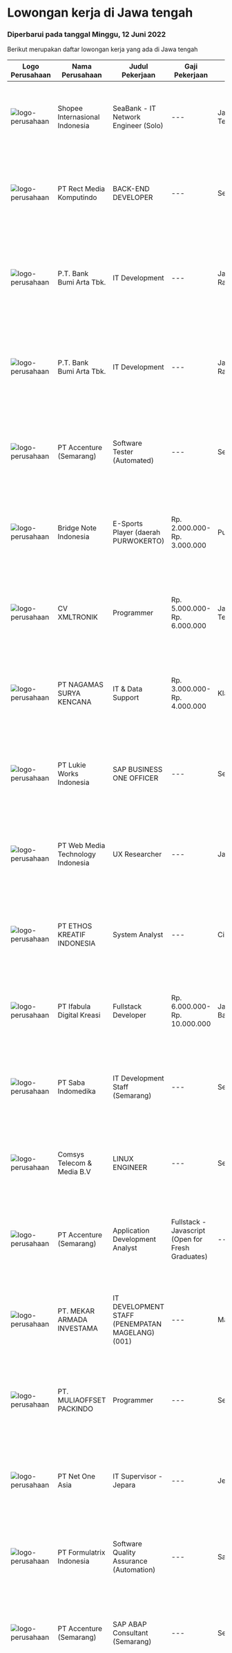 
  # Lowongan kerja di Jawa tengah

  ### Diperbarui pada tanggal Minggu, 12 Juni 2022

  Berikut merupakan daftar lowongan kerja yang ada di Jawa tengah

  |Logo Perusahaan | Nama Perusahaan | Judul Pekerjaan | Gaji Pekerjaan | Lokasi | Deskripsi | Tanggal diunggah | Pranala |
  | -------------- | --------------- | --------------- | --------- | --------- | -------------- | ------- | ----------- |
  |![logo-perusahaan](https://image-service-cdn.seek.com.au/fdd388d7c0660b20f42d51ac7a110a26e88e3d6c/ee4dce1061f3f616224767ad58cb2fc751b8d2dc)|Shopee Internasional Indonesia|SeaBank - IT Network Engineer (Solo)|---|Jawa Tengah|Job Description: Analyze requirements and perform network and system solutions, planning, installation, and setup of network and system architecture....|Sabtu, 11 Juni 2022|https://www.jobstreet.co.id/id/job/seabank-it-network-engineer-solo-3914941?token=0~b66eabc9-266c-4aa8-8768-ad151c363f4a&sectionRank=1&jobId=jobstreet-id-job-3914941|
|![logo-perusahaan](https://image-service-cdn.seek.com.au/4c04f8e386da659f2a26debf74469becf256838b/ee4dce1061f3f616224767ad58cb2fc751b8d2dc)|PT Rect Media Komputindo|BACK-END DEVELOPER|---|Semarang|Syarat umum :  Disiplin dan Inovatif Mau belajar dan pantang menyerah Mampu bekerja sendiri maupun tim Mampu bekerja di bawah tekanan dan deadline...|Sabtu, 11 Juni 2022|https://www.jobstreet.co.id/id/job/back-end-developer-3897633?token=0~b66eabc9-266c-4aa8-8768-ad151c363f4a&sectionRank=2&jobId=jobstreet-id-job-3897633|
|![logo-perusahaan](https://image-service-cdn.seek.com.au/993dac59f6b65dd36689f7e516cd87b1260c66de/ee4dce1061f3f616224767ad58cb2fc751b8d2dc)|P.T. Bank Bumi Arta Tbk.|IT Development|---|Jakarta Raya|IT DevelopmentBagi kandidat yang terpilih kami akan memberikan kompensasi dan benefit yang kompetitif, kesempatan untuk mengembangkan karir dan...|Kamis, 09 Juni 2022|https://www.jobstreet.co.id/id/job/it-development-3913045?token=0~b66eabc9-266c-4aa8-8768-ad151c363f4a&sectionRank=3&jobId=jobstreet-id-job-3913045|
|![logo-perusahaan](https://image-service-cdn.seek.com.au/993dac59f6b65dd36689f7e516cd87b1260c66de/ee4dce1061f3f616224767ad58cb2fc751b8d2dc)|P.T. Bank Bumi Arta Tbk.|IT Development|---|Jakarta Raya|IT DevelopmentBagi kandidat yang terpilih kami akan memberikan kompensasi dan benefit yang kompetitif, kesempatan untuk mengembangkan karir dan...|Kamis, 09 Juni 2022|https://www.jobstreet.co.id/id/job/it-development-3913043?token=0~b66eabc9-266c-4aa8-8768-ad151c363f4a&sectionRank=4&jobId=jobstreet-id-job-3913043|
|![logo-perusahaan](https://image-service-cdn.seek.com.au/1c2e28fa09a87d89b9dac6106fdc6fa435c484bb/ee4dce1061f3f616224767ad58cb2fc751b8d2dc)|PT Accenture (Semarang)|Software Tester (Automated)|---|Semarang|Job Description Analyzing an organization and designing its processes and system Apply business and functional knowledge including testing standards,...|Jumat, 10 Juni 2022|https://www.jobstreet.co.id/id/job/software-tester-automated-3903444?token=0~b66eabc9-266c-4aa8-8768-ad151c363f4a&sectionRank=5&jobId=jobstreet-id-job-3903444|
|![logo-perusahaan](https://image-service-cdn.seek.com.au/7e43823972bbecac8bda009a03e2a160fd95a5a1/ee4dce1061f3f616224767ad58cb2fc751b8d2dc)|Bridge Note Indonesia|E-Sports Player (daerah PURWOKERTO)|Rp. 2.000.000-Rp. 3.000.000|Purwokerto|PT Bridge Note Indonesia membutuhkan pemain untuk game online (E-Sports Player) di PURWOKERTOTugas :Bermain game, streaming video, membuat tutorial...|Sabtu, 11 Juni 2022|https://www.jobstreet.co.id/id/job/e-sports-player-daerah-purwokerto-3904940?token=0~b66eabc9-266c-4aa8-8768-ad151c363f4a&sectionRank=6&jobId=jobstreet-id-job-3904940|
|![logo-perusahaan](https://image-service-cdn.seek.com.au/1832793caea030b9fa7394216bd21c241b3c80a4/ee4dce1061f3f616224767ad58cb2fc751b8d2dc)|CV XMLTRONIK|Programmer|Rp. 5.000.000-Rp. 6.000.000|Jawa Tengah|Tanggung Jawab:1. Kembangkan perangkat lunak dan aplikasi web yang berkualitas2. Menganalisis dan memelihara aplikasi perangkat lunak yang ada3....|Jumat, 10 Juni 2022|https://www.jobstreet.co.id/id/job/programmer-3903483?token=0~b66eabc9-266c-4aa8-8768-ad151c363f4a&sectionRank=7&jobId=jobstreet-id-job-3903483|
|![logo-perusahaan](https://image-service-cdn.seek.com.au/533169e5b7e849b3b9d35c791b40e5dd158a3552/ee4dce1061f3f616224767ad58cb2fc751b8d2dc)|PT NAGAMAS SURYA KENCANA|IT & Data Support|Rp. 3.000.000-Rp. 4.000.000|Klaten|Troubleshooting software dan hardware termasuk printer dan jaringan. Memelihara dan mengembangkan sistem database perusahaan. Mengolah data yang...|Jumat, 10 Juni 2022|https://www.jobstreet.co.id/id/job/it-data-support-3914885?token=0~b66eabc9-266c-4aa8-8768-ad151c363f4a&sectionRank=8&jobId=jobstreet-id-job-3914885|
|![logo-perusahaan](https://image-service-cdn.seek.com.au/dab9ba76a9f61038c366398d6272d5111dc6f0b8/ee4dce1061f3f616224767ad58cb2fc751b8d2dc)|PT Lukie Works Indonesia|SAP BUSINESS ONE OFFICER|---|Semarang|JOB DESCRIPTION: Make sure SAP database running well. Coordinating with an appropriate department before setting the Standard Operational Procedure of...|Sabtu, 11 Juni 2022|https://www.jobstreet.co.id/id/job/sap-business-one-officer-3904109?token=0~b66eabc9-266c-4aa8-8768-ad151c363f4a&sectionRank=9&jobId=jobstreet-id-job-3904109|
|![logo-perusahaan](https://image-service-cdn.seek.com.au/a88bcac36bed01ec4bfdde06cea5cbda945b0999/ee4dce1061f3f616224767ad58cb2fc751b8d2dc)|PT Web Media Technology Indonesia|UX Researcher|---|Jawa Barat|Niagahoster is a tech company based in Yogyakarta that provides web-hosting services. We are looking for a seasoned UX Researcher that is keen on...|Sabtu, 11 Juni 2022|https://www.jobstreet.co.id/id/job/ux-researcher-3899043?token=0~b66eabc9-266c-4aa8-8768-ad151c363f4a&sectionRank=10&jobId=jobstreet-id-job-3899043|
|![logo-perusahaan](https://image-service-cdn.seek.com.au/836a781345827e37eb6cc258d81d7684e5bc0ccb/ee4dce1061f3f616224767ad58cb2fc751b8d2dc)|PT ETHOS KREATIF INDONESIA|System Analyst|---|Cilacap|-Berkoordinasi dengan product owner dalam melakukan analis, desain, dan strategi untuk pengembangan aplikasi-Mampu menerjemahkan spesifikasi teknis ke...|Kamis, 09 Juni 2022|https://www.jobstreet.co.id/id/job/system-analyst-3895655?token=0~b66eabc9-266c-4aa8-8768-ad151c363f4a&sectionRank=11&jobId=jobstreet-id-job-3895655|
|![logo-perusahaan](https://image-service-cdn.seek.com.au/cd369a441ee3dd5db7861adc0122696ef73c1176/ee4dce1061f3f616224767ad58cb2fc751b8d2dc)|PT Ifabula Digital Kreasi|Fullstack Developer|Rp. 6.000.000-Rp. 10.000.000|Jakarta Barat|Job DescriptionAs a R&amp;D Fullstack Developer you will be tasked to: Research and Develop new things that will be used for future references on the...|Sabtu, 11 Juni 2022|https://www.jobstreet.co.id/id/job/fullstack-developer-3898221?token=0~b66eabc9-266c-4aa8-8768-ad151c363f4a&sectionRank=12&jobId=jobstreet-id-job-3898221|
|![logo-perusahaan](https://image-service-cdn.seek.com.au/9330089be86db61f536054b7e8142d769a0f178d/ee4dce1061f3f616224767ad58cb2fc751b8d2dc)|PT Saba Indomedika|IT Development Staff (Semarang)|---|Semarang|Deskripsi Pekerjaan Membuat program untuk kebutuhan perusahaan Memformulasikan spesifikasi program dan basic prototypes Mentransformasikan desain dan...|Rabu, 08 Juni 2022|https://www.jobstreet.co.id/id/job/it-development-staff-semarang-3912122?token=0~b66eabc9-266c-4aa8-8768-ad151c363f4a&sectionRank=13&jobId=jobstreet-id-job-3912122|
|![logo-perusahaan](https://image-service-cdn.seek.com.au/5b738aed39ef61d068ce3ba4c38685256d474070/ee4dce1061f3f616224767ad58cb2fc751b8d2dc)|Comsys Telecom & Media B.V|LINUX ENGINEER|---|Semarang|Linux Engineer - IndonesiaTo extend our support team in Semarang Indonesia Comsys (Pareteum) is looking for an additional engineer. Do you love...|Jumat, 10 Juni 2022|https://www.jobstreet.co.id/id/job/linux-engineer-3915274?token=0~b66eabc9-266c-4aa8-8768-ad151c363f4a&sectionRank=14&jobId=jobstreet-id-job-3915274|
|![logo-perusahaan](https://image-service-cdn.seek.com.au/1c2e28fa09a87d89b9dac6106fdc6fa435c484bb/ee4dce1061f3f616224767ad58cb2fc751b8d2dc)|PT Accenture (Semarang)|Application Development Analyst | Fullstack - Javascript (Open for Fresh Graduates)|---|Semarang|Responsibilities:- Ownership of technical designs, code development, and component test execution to demonstrate alignment to the functional...|Jumat, 10 Juni 2022|https://www.jobstreet.co.id/id/job/application-development-analyst-%7C-fullstack-javascript-open-for-fresh-graduates-3903338?token=0~b66eabc9-266c-4aa8-8768-ad151c363f4a&sectionRank=15&jobId=jobstreet-id-job-3903338|
|![logo-perusahaan](https://image-service-cdn.seek.com.au/ea3878530020faff4976260b03db0b82d422eb8b/ee4dce1061f3f616224767ad58cb2fc751b8d2dc)|PT. MEKAR ARMADA INVESTAMA|IT DEVELOPMENT STAFF (PENEMPATAN MAGELANG) (001)|---|Magelang|PT Mekar Armada Jaya atau biasa disebut New Armada adalah sebuah perusahaan karoseri bus asal Magelang, Jawa Tengah. Perusahaan ini merupakan salah...|Rabu, 08 Juni 2022|https://www.jobstreet.co.id/id/job/it-development-staff-penempatan-magelang-001-3911982?token=0~b66eabc9-266c-4aa8-8768-ad151c363f4a&sectionRank=16&jobId=jobstreet-id-job-3911982|
|![logo-perusahaan](https://image-service-cdn.seek.com.au/e295e606408246fea32735ceb179edab096835f4/ee4dce1061f3f616224767ad58cb2fc751b8d2dc)|PT. MULIAOFFSET PACKINDO|Programmer|---|Semarang|Tujuan :Membuat dan mengembangkan software / program / sistem informasi sesuai dengan kebutuhan perusahaan.Kualifikasi Progammer : Pendidikan minimal...|Rabu, 08 Juni 2022|https://www.jobstreet.co.id/id/job/programmer-3900771?token=0~b66eabc9-266c-4aa8-8768-ad151c363f4a&sectionRank=17&jobId=jobstreet-id-job-3900771|
|![logo-perusahaan](https://image-service-cdn.seek.com.au/069aff93b62b292958423b06d503ec21e5c24a48/ee4dce1061f3f616224767ad58cb2fc751b8d2dc)|PT Net One Asia|IT Supervisor - Jepara|---|Jepara|Involved in planning and operational infrastructure including planning and execution to ensure the device is functioning properly.Hardware (Ups,...|Senin, 06 Juni 2022|https://www.jobstreet.co.id/id/job/it-supervisor-jepara-3908356?token=0~b66eabc9-266c-4aa8-8768-ad151c363f4a&sectionRank=18&jobId=jobstreet-id-job-3908356|
|![logo-perusahaan](https://image-service-cdn.seek.com.au/3fe11e0a9e6ce117e7b36170e1750cf68c13eaba/ee4dce1061f3f616224767ad58cb2fc751b8d2dc)|PT Formulatrix Indonesia|Software Quality Assurance (Automation)|---|Salatiga|Job Description: Writing, designing, and executing automated tests by creating scripts that run testing functions automatically. Maximizing test...|Kamis, 09 Juni 2022|https://www.jobstreet.co.id/id/job/software-quality-assurance-automation-3913606?token=0~b66eabc9-266c-4aa8-8768-ad151c363f4a&sectionRank=19&jobId=jobstreet-id-job-3913606|
|![logo-perusahaan](https://image-service-cdn.seek.com.au/1c2e28fa09a87d89b9dac6106fdc6fa435c484bb/ee4dce1061f3f616224767ad58cb2fc751b8d2dc)|PT Accenture (Semarang)|SAP ABAP Consultant (Semarang)|---|Semarang|Key responsibilities may include: Planning, monitoring, and managing all development tasks. Create development standards and checklists. Supervising,...|Kamis, 09 Juni 2022|https://www.jobstreet.co.id/id/job/sap-abap-consultant-semarang-3913159?token=0~b66eabc9-266c-4aa8-8768-ad151c363f4a&sectionRank=20&jobId=jobstreet-id-job-3913159|
|![logo-perusahaan](https://image-service-cdn.seek.com.au/e55e3708620a7ff5e7da329d1725ee01ed113417/ee4dce1061f3f616224767ad58cb2fc751b8d2dc)|PT Swadharma Duta Data|Technical Support CCNA|---|Jakarta Raya|Kualifikasi : D3- S1 bidang Teknik Informatika, Ilmu Komputer Usia 20 - 30 tahun Pengalaman di bidang IT Network 1 - 2 Tahun Menguasai bidang IT...|Senin, 06 Juni 2022|https://www.jobstreet.co.id/id/job/technical-support-ccna-3907675?token=0~b66eabc9-266c-4aa8-8768-ad151c363f4a&sectionRank=21&jobId=jobstreet-id-job-3907675|
|![logo-perusahaan](https://image-service-cdn.seek.com.au/87f1c2cae1e7dd1c4db7e7fd105a19fa5d4e8867/ee4dce1061f3f616224767ad58cb2fc751b8d2dc)|PT Pura Barutama (PURA GROUP)|IT ( PROGRAMMER )|---|Kudus|S1 Teknik Informatika. Memahami Java, J2SE, .NET, C ++, C #, Assembler , PHP, VB, Delphi, Power Builder, Oracle dan pernah membuat program dari...|Senin, 06 Juni 2022|https://www.jobstreet.co.id/id/job/it-programmer-3907586?token=0~b66eabc9-266c-4aa8-8768-ad151c363f4a&sectionRank=22&jobId=jobstreet-id-job-3907586|
|![logo-perusahaan](https://image-service-cdn.seek.com.au/1c2e28fa09a87d89b9dac6106fdc6fa435c484bb/ee4dce1061f3f616224767ad58cb2fc751b8d2dc)|PT Accenture (Semarang)|"Open for Fresh Graduates" - SAP ABAP (Semarang)|---|Semarang|About AccentureAccenture is a global professional services company with leading capabilities in digital, cloud, and security. Combining unmatched...|Kamis, 09 Juni 2022|https://www.jobstreet.co.id/id/job/open-for-fresh-graduates-sap-abap-semarang-3913153?token=0~b66eabc9-266c-4aa8-8768-ad151c363f4a&sectionRank=23&jobId=jobstreet-id-job-3913153|
|![logo-perusahaan](https://image-service-cdn.seek.com.au/102dca1c75fb558e6532d8df396235b956dd0e8e/ee4dce1061f3f616224767ad58cb2fc751b8d2dc)|Rolling Glory - Creative Digital Enabler|Backend - Frontend Web Developer (.NET Core, Golang, Laravel, NestJS, NuxtJS, VueJS, Java Spring Boot)|Rp. 6.000.000-Rp. 12.000.000|Jakarta Raya|Rolling Glory is looking for a Backend Developer or Frontend Developer role. Rolling Glory is looking for a Web Developer role, who have experience in...|Rabu, 08 Juni 2022|https://www.jobstreet.co.id/id/job/backend-frontend-web-developer-.net-core-golang-laravel-nestjs-nuxtjs-vuejs-java-spring-boot-3901544?token=0~b66eabc9-266c-4aa8-8768-ad151c363f4a&sectionRank=24&jobId=jobstreet-id-job-3901544|
|![logo-perusahaan](https://image-service-cdn.seek.com.au/f92c882269887fe2717b0f6a4e61ba008f52b72f/ee4dce1061f3f616224767ad58cb2fc751b8d2dc)|PT. Panthera Biru Indonesia|Ground Operations (Jakarta & Solo)|---|Jakarta Raya|Job Description : Training Drivers from Clients' Legacy Transporters to use Driver App on the ground Ensuring accurate data entry to driver app at...|Senin, 06 Juni 2022|https://www.jobstreet.co.id/id/job/ground-operations-jakarta-solo-3909349?token=0~b66eabc9-266c-4aa8-8768-ad151c363f4a&sectionRank=25&jobId=jobstreet-id-job-3909349|
|![logo-perusahaan](https://image-service-cdn.seek.com.au/23ed0db506f9cbc2e1947a1e8d5ff039b5085978/ee4dce1061f3f616224767ad58cb2fc751b8d2dc)|PT Dafam|Frontend Developer (Vue JS)|Rp. 5.500.000-Rp. 8.700.000|Semarang|Lulusan S1 Jurusan IT Memiliki pengalaman selama minimal 3 tahun sebagai frontend developer di perusahaan yang bergerak dalam bidang IT Memahami HTML,...|Senin, 06 Juni 2022|https://www.jobstreet.co.id/id/job/frontend-developer-vue-js-3909137?token=0~b66eabc9-266c-4aa8-8768-ad151c363f4a&sectionRank=26&jobId=jobstreet-id-job-3909137|
|![logo-perusahaan](https://image-service-cdn.seek.com.au/2a2c8a948d223cf92abbc34c9b4e6cee325386db/ee4dce1061f3f616224767ad58cb2fc751b8d2dc)|PT. Majoo Teknologi Indonesia|IT Field Staff (Kediri, Jawa Timur)|Rp. 4.000.000-Rp. 5.500.000|Jawa Tengah|Kualifikasi Minimal: D3/S1 Teknologi Informasi atau Sistem Informasi Pengalaman 1 tahun bekerja sebagai teknisi lapangan di bidang teknologi informasi...|Jumat, 03 Juni 2022|https://www.jobstreet.co.id/id/job/it-field-staff-kediri-jawa-timur-3906396?token=0~b66eabc9-266c-4aa8-8768-ad151c363f4a&sectionRank=27&jobId=jobstreet-id-job-3906396|
|![logo-perusahaan](https://image-service-cdn.seek.com.au/e55e3708620a7ff5e7da329d1725ee01ed113417/ee4dce1061f3f616224767ad58cb2fc751b8d2dc)|PT Swadharma Duta Data|Software Engineer|---|Jakarta Raya|Software Development (.net) Memahami konsep pengembangan aplikasi Memahami konsep Microservices Architecture Familiar dengan Konsep Dasar dari Linux...|Jumat, 03 Juni 2022|https://www.jobstreet.co.id/id/job/software-engineer-3889138?token=0~b66eabc9-266c-4aa8-8768-ad151c363f4a&sectionRank=28&jobId=jobstreet-id-job-3889138|
|![logo-perusahaan](https://image-service-cdn.seek.com.au/8aa7e8c3c88d5c5ab00a361acc5db1fab244b0c5/ee4dce1061f3f616224767ad58cb2fc751b8d2dc)|PT Accenture (Semarang)|Application Developer | Application Support (Semarang) **with Sign-On Bonus|---|Semarang|Responsibilities:For Application Development Roles:·      Analyzes and solves problems that are low complexity and may be routine in nature where...|Minggu, 05 Juni 2022|https://www.jobstreet.co.id/id/job/application-developer-%7C-application-support-semarang-**with-sign-on-bonus-3891396?token=0~b66eabc9-266c-4aa8-8768-ad151c363f4a&sectionRank=29&jobId=jobstreet-id-job-3891396|
|![logo-perusahaan](https://image-service-cdn.seek.com.au/2d1ea8ff0455564725ee461e7649b26b6f031a13/ee4dce1061f3f616224767ad58cb2fc751b8d2dc)|PT Murni Solusindo Nusantara|Teknisi Service Point|---|Magelang|DESKRIPSI PEKERJAAN: Melakukan PM (Preventive Maintenance) dan CM (Corrective Maintenance) ke customer sesuai dengan SLA yang sudah ditetapkan....|Jumat, 03 Juni 2022|https://www.jobstreet.co.id/id/job/teknisi-service-point-3905677?token=0~b66eabc9-266c-4aa8-8768-ad151c363f4a&sectionRank=30&jobId=jobstreet-id-job-3905677|


  [Kembali ke daftar lowongan kerja 🔙](../README.md#daftar-lowongan-kerja)
  